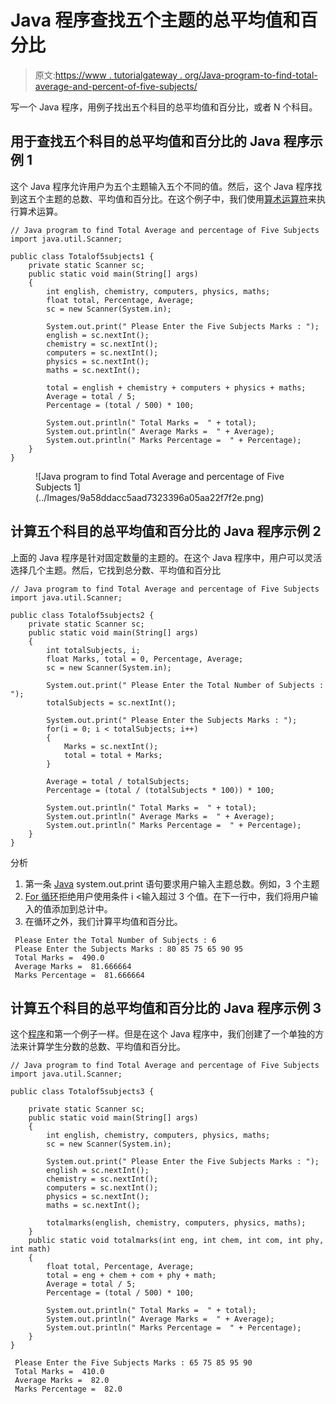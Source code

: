 # Java 程序查找五个主题的总平均值和百分比

> 原文:[https://www . tutorialgateway . org/Java-program-to-find-total-average-and-percent-of-five-subjects/](https://www.tutorialgateway.org/java-program-to-find-total-average-and-percentage-of-five-subjects/)

写一个 Java 程序，用例子找出五个科目的总平均值和百分比，或者 N 个科目。

## 用于查找五个科目的总平均值和百分比的 Java 程序示例 1

这个 Java 程序允许用户为五个主题输入五个不同的值。然后，这个 Java 程序找到这五个主题的总数、平均值和百分比。在这个例子中，我们使用[算术运算符](https://www.tutorialgateway.org/java-arithmetic-operators/)来执行算术运算。

```
// Java program to find Total Average and percentage of Five Subjects
import java.util.Scanner;

public class Totalof5subjects1 {
	private static Scanner sc;
	public static void main(String[] args) 
	{
		int english, chemistry, computers, physics, maths; 
	    float total, Percentage, Average;
		sc = new Scanner(System.in);

		System.out.print(" Please Enter the Five Subjects Marks : ");
		english = sc.nextInt();	
		chemistry = sc.nextInt();	
		computers = sc.nextInt();	
		physics = sc.nextInt();	
		maths = sc.nextInt();	

		total = english + chemistry + computers + physics + maths;
		Average = total / 5;
	    Percentage = (total / 500) * 100;

	    System.out.println(" Total Marks =  " + total);
	    System.out.println(" Average Marks =  " + Average);
	    System.out.println(" Marks Percentage =  " + Percentage);
	}
}
```

<figure class="wp-block-image">![Java program to find Total Average and percentage of Five Subjects 1](../Images/9a58ddacc5aad7323396a05aa22f7f2e.png)</figure>

## 计算五个科目的总平均值和百分比的 Java 程序示例 2

上面的 Java 程序是针对固定数量的主题的。在这个 Java 程序中，用户可以灵活选择几个主题。然后，它找到总分数、平均值和百分比

```
// Java program to find Total Average and percentage of Five Subjects
import java.util.Scanner;

public class Totalof5subjects2 {
	private static Scanner sc;
	public static void main(String[] args) 
	{
		int totalSubjects, i;
	    float Marks, total = 0, Percentage, Average;
		sc = new Scanner(System.in);

		System.out.print(" Please Enter the Total Number of Subjects : ");
		totalSubjects = sc.nextInt();

		System.out.print(" Please Enter the Subjects Marks : ");
		for(i = 0; i < totalSubjects; i++)
		{
			Marks = sc.nextInt();
			total = total + Marks;
		}

		Average = total / totalSubjects;
	    Percentage = (total / (totalSubjects * 100)) * 100;

	    System.out.println(" Total Marks =  " + total);
	    System.out.println(" Average Marks =  " + Average);
	    System.out.println(" Marks Percentage =  " + Percentage);
	}
}
```

分析

1.  第一条 [Java](https://www.tutorialgateway.org/java-tutorial/) system.out.print 语句要求用户输入主题总数。例如，3 个主题
2.  [For 循环](https://www.tutorialgateway.org/java-for-loop/)拒绝用户使用条件 i <输入超过 3 个值。在下一行中，我们将用户输入的值添加到总计中。
3.  在循环之外，我们计算平均值和百分比。

```
 Please Enter the Total Number of Subjects : 6
 Please Enter the Subjects Marks : 80 85 75 65 90 95
 Total Marks =  490.0
 Average Marks =  81.666664
 Marks Percentage =  81.666664
```

## 计算五个科目的总平均值和百分比的 Java 程序示例 3

这个[程序](https://www.tutorialgateway.org/learn-java-programs/)和第一个例子一样。但是在这个 Java 程序中，我们创建了一个单独的方法来计算学生分数的总数、平均值和百分比。

```
// Java program to find Total Average and percentage of Five Subjects
import java.util.Scanner;

public class Totalof5subjects3 {

	private static Scanner sc;
	public static void main(String[] args) 
	{
		int english, chemistry, computers, physics, maths; 	    
		sc = new Scanner(System.in);

		System.out.print(" Please Enter the Five Subjects Marks : ");
		english = sc.nextInt();	
		chemistry = sc.nextInt();	
		computers = sc.nextInt();	
		physics = sc.nextInt();	
		maths = sc.nextInt();	

		totalmarks(english, chemistry, computers, physics, maths);
	}	
	public static void totalmarks(int eng, int chem, int com, int phy, int math)
	{
		float total, Percentage, Average;
		total = eng + chem + com + phy + math;
		Average = total / 5;
	    Percentage = (total / 500) * 100;

	    System.out.println(" Total Marks =  " + total);
	    System.out.println(" Average Marks =  " + Average);
	    System.out.println(" Marks Percentage =  " + Percentage);
	}
}
```

```
 Please Enter the Five Subjects Marks : 65 75 85 95 90
 Total Marks =  410.0
 Average Marks =  82.0
 Marks Percentage =  82.0
```